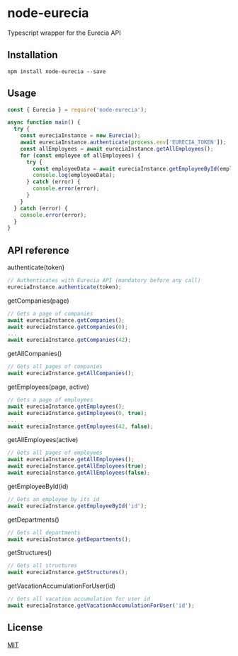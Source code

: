 # node-eurecia

Typescript wrapper for the Eurecia API

## Installation

`npm install node-eurecia --save`

## Usage

```typescript
const { Eurecia } = require('node-eurecia');

async function main() {
  try {
    const eureciaInstance = new Eurecia();
    await eureciaInstance.authenticate(process.env['EURECIA_TOKEN']);
    const allEmployees = await eureciaInstance.getAllEmployees();
    for (const employee of allEmployees) {
      try {
        const employeeData = await eureciaInstance.getEmployeeById(employee.id);
        console.log(employeeData);
      } catch (error) {
        console.error(error);
      }
    }
  } catch (error) {
    console.error(error);
  }
}
```

## API reference

authenticate(token)

```typescript
// Authenticates with Eurecia API (mandatory before any call)
eureciaInstance.authenticate(token);
```

getCompanies(page)

```typescript
// Gets a page of companies
await eureciaInstance.getCompanies();
await eureciaInstance.getCompanies(0);
...
await eureciaInstance.getCompanies(42);
```

getAllCompanies()

```typescript
// Gets all pages of companies
await eureciaInstance.getAllCompanies();
```

getEmployees(page, active)

```typescript
// Gets a page of employees
await eureciaInstance.getEmployees();
await eureciaInstance.getEmployees(0, true);
...
await eureciaInstance.getEmployees(42, false);
```

getAllEmployees(active)

```typescript
// Gets all pages of employees
await eureciaInstance.getAllEmployees();
await eureciaInstance.getAllEmployees(true);
await eureciaInstance.getAllEmployees(false);
```

getEmployeeById(id)

```typescript
// Gets an employee by its id
await eureciaInstance.getEmployeeById('id');
```

getDepartments()

```typescript
// Gets all departments
await eureciaInstance.getDepartments();
```

getStructures()

```typescript
// Gets all structures
await eureciaInstance.getStructures();
```

getVacationAccumulationForUser(id)

```typescript
// Gets all vacation accumulation for user id
await eureciaInstance.getVacationAccumulationForUser('id');
```

## License

[MIT](LICENSE)
